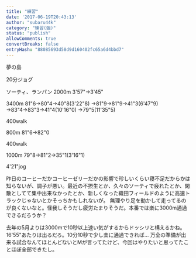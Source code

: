 ```yaml
---
title: "練習"
date: '2017-06-19T20:43:13'
author: "subaru44k"
category: "練習(強)"
status: "publish"
allowComments: true
convertBreaks: false
entryHash: "88085693d58d9d160402fc65a6d4bbd7"
---
```

夢の島

20分ジョグ

ソーティ、ランパン
2000m
3'57"→3'45"

3400m
81"6→80"4→40"8(3'22"8)
→81"9→81"9→41"3(6'47"9)
→83"4→83"3→41"4(10'16"0)
→79"5(11'35"5)

400walk

800m
81"6→82"0

400walk

1000m
79"8→81"2→35"1(3'16"1)

4'21"jog

昨日のコーヒーだかコーヒーゼリーだかの影響で珍しいくらい寝不足だからかは知らないが、調子が悪い。最近の不摂生とか、久々のソーティで疲れたとか、閑散としてて集中出来なかったとか、新しくなった織田フィールドのように高速トラックじゃないとかそっちかもしれないが。
無理やり足を動かして走ってるのが良くないなと。怪我しそうだし疲労たまりそうだ。本番では楽に3000m通過できるだろうか？

去年の5月よりは3000mで10秒以上速い気がするからドッシリと構えるかね。16'55"あたりは出るだろ。10分10秒で少し楽に通過できれば…
万全の準備が出来る試合なんてほとんどないとMが言ってたけど、今回はやりたいと思ってたことほぼ全部できたし。
